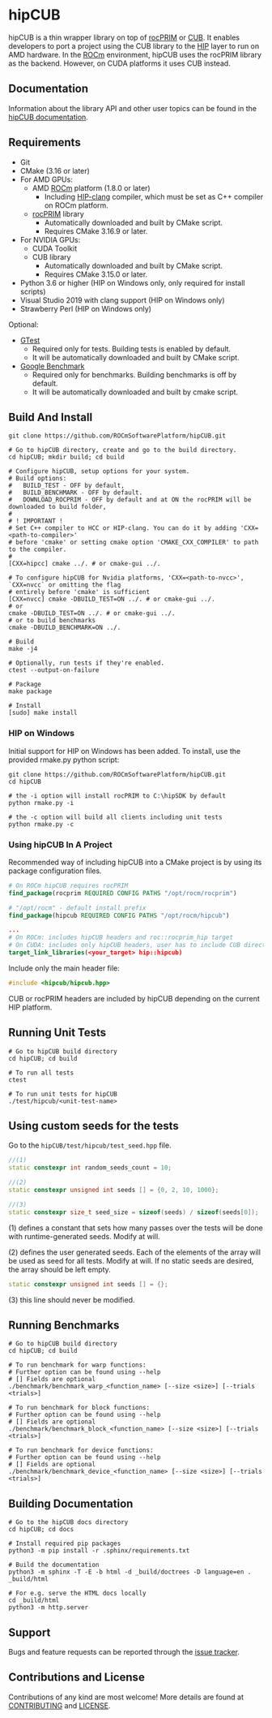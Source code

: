 # hipCUB

hipCUB is a thin wrapper library on top of [rocPRIM](https://github.com/ROCmSoftwarePlatform/rocPRIM) or
[CUB](https://github.com/thrust/cub). It enables developers to port a project using the CUB library to the
[HIP](https://github.com/ROCm-Developer-Tools/HIP) layer to run on AMD hardware. In the [ROCm](https://rocm.github.io/)
environment, hipCUB uses the rocPRIM library as the backend.  However, on CUDA platforms it uses CUB instead.

## Documentation

Information about the library API and other user topics can be found in the [hipCUB documentation](https://hipcub.readthedocs.io/en/latest).

## Requirements

* Git
* CMake (3.16 or later)
* For AMD GPUs:
  * AMD [ROCm](https://rocm.github.io/install.html) platform (1.8.0 or later)
    * Including [HIP-clang](https://github.com/ROCm-Developer-Tools/HIP/blob/master/INSTALL.md#hip-clang) compiler, which must be
      set as C++ compiler on ROCm platform.
  * [rocPRIM](https://github.com/ROCmSoftwarePlatform/rocPRIM) library
    * Automatically downloaded and built by CMake script.
    * Requires CMake 3.16.9 or later.
* For NVIDIA GPUs:
  * CUDA Toolkit
  * CUB library
    * Automatically downloaded and built by CMake script.
    * Requires CMake 3.15.0 or later.
* Python 3.6 or higher (HIP on Windows only, only required for install scripts)
* Visual Studio 2019 with clang support (HIP on Windows only)
* Strawberry Perl (HIP on Windows only)

Optional:

* [GTest](https://github.com/google/googletest)
  * Required only for tests. Building tests is enabled by default.
  * It will be automatically downloaded and built by CMake script.
* [Google Benchmark](https://github.com/google/benchmark)
  * Required only for benchmarks. Building benchmarks is off by default.
  * It will be automatically downloaded and built by cmake script.

## Build And Install

```shell
git clone https://github.com/ROCmSoftwarePlatform/hipCUB.git

# Go to hipCUB directory, create and go to the build directory.
cd hipCUB; mkdir build; cd build

# Configure hipCUB, setup options for your system.
# Build options:
#   BUILD_TEST - OFF by default,
#   BUILD_BENCHMARK - OFF by default.
#   DOWNLOAD_ROCPRIM - OFF by default and at ON the rocPRIM will be downloaded to build folder,
#
# ! IMPORTANT !
# Set C++ compiler to HCC or HIP-clang. You can do it by adding 'CXX=<path-to-compiler>'
# before 'cmake' or setting cmake option 'CMAKE_CXX_COMPILER' to path to the compiler.
#
[CXX=hipcc] cmake ../. # or cmake-gui ../.

# To configure hipCUB for Nvidia platforms, 'CXX=<path-to-nvcc>', `CXX=nvcc` or omitting the flag
# entirely before 'cmake' is sufficient
[CXX=nvcc] cmake -DBUILD_TEST=ON ../. # or cmake-gui ../.
# or
cmake -DBUILD_TEST=ON ../. # or cmake-gui ../.
# or to build benchmarks
cmake -DBUILD_BENCHMARK=ON ../.

# Build
make -j4

# Optionally, run tests if they're enabled.
ctest --output-on-failure

# Package
make package

# Install
[sudo] make install
```

### HIP on Windows

Initial support for HIP on Windows has been added.  To install, use the provided rmake.py python script:
```shell
git clone https://github.com/ROCmSoftwarePlatform/hipCUB.git
cd hipCUB

# the -i option will install rocPRIM to C:\hipSDK by default
python rmake.py -i

# the -c option will build all clients including unit tests
python rmake.py -c
```

### Using hipCUB In A Project

Recommended way of including hipCUB into a CMake project is by using its package
configuration files.

```cmake
# On ROCm hipCUB requires rocPRIM
find_package(rocprim REQUIRED CONFIG PATHS "/opt/rocm/rocprim")

# "/opt/rocm" - default install prefix
find_package(hipcub REQUIRED CONFIG PATHS "/opt/rocm/hipcub")

...
# On ROCm: includes hipCUB headers and roc::rocprim_hip target
# On CUDA: includes only hipCUB headers, user has to include CUB directory
target_link_libraries(<your_target> hip::hipcub)
```

Include only the main header file:

```cpp
#include <hipcub/hipcub.hpp>
```

CUB or rocPRIM headers are included by hipCUB depending on the current HIP platform.

## Running Unit Tests

```shell
# Go to hipCUB build directory
cd hipCUB; cd build

# To run all tests
ctest

# To run unit tests for hipCUB
./test/hipcub/<unit-test-name>
```

## Using custom seeds for the tests

Go to the `hipCUB/test/hipcub/test_seed.hpp` file.
```cpp
//(1)
static constexpr int random_seeds_count = 10;

//(2)
static constexpr unsigned int seeds [] = {0, 2, 10, 1000};

//(3)
static constexpr size_t seed_size = sizeof(seeds) / sizeof(seeds[0]);
```

(1) defines a constant that sets how many passes over the tests will be done with runtime-generated seeds. Modify at will.

(2) defines the user generated seeds. Each of the elements of the array will be used as seed for all tests. Modify at will. If no static seeds are desired, the array should be left empty.

```cpp
static constexpr unsigned int seeds [] = {};
```

(3) this line should never be modified.

## Running Benchmarks

```shell
# Go to hipCUB build directory
cd hipCUB; cd build

# To run benchmark for warp functions:
# Further option can be found using --help
# [] Fields are optional
./benchmark/benchmark_warp_<function_name> [--size <size>] [--trials <trials>]

# To run benchmark for block functions:
# Further option can be found using --help
# [] Fields are optional
./benchmark/benchmark_block_<function_name> [--size <size>] [--trials <trials>]

# To run benchmark for device functions:
# Further option can be found using --help
# [] Fields are optional
./benchmark/benchmark_device_<function_name> [--size <size>] [--trials <trials>]
```

## Building Documentation

```shell
# Go to the hipCUB docs directory
cd hipCUB; cd docs

# Install required pip packages
python3 -m pip install -r .sphinx/requirements.txt

# Build the documentation
python3 -m sphinx -T -E -b html -d _build/doctrees -D language=en . _build/html

# For e.g. serve the HTML docs locally
cd _build/html
python3 -m http.server
```

## Support

Bugs and feature requests can be reported through the [issue tracker](https://github.com/ROCmSoftwarePlatform/hipCUB/issues).

## Contributions and License

Contributions of any kind are most welcome! More details are found at [CONTRIBUTING](./CONTRIBUTING.md)
and [LICENSE](./LICENSE.txt).
